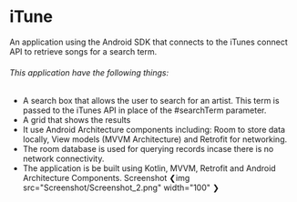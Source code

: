 # iTune
An application using the Android SDK that connects to the iTunes connect API to retrieve songs for a search term.


###### This application have the following things:
- A search box that allows the user to search for an artist. This term is passed
to the iTunes API in place of the #searchTerm parameter.
- A grid that shows the results
- It use Android Architecture components including: Room to store
data locally, View models (MVVM Architecture) and Retrofit for networking.
- The room database is used for querying records incase there is
no network connectivity.
- The application is be built using Kotlin, MVVM, Retrofit and Android
Architecture Components.
Screenshot
❮img src="Screenshot/Screenshot_2.png" width="100" ❯
